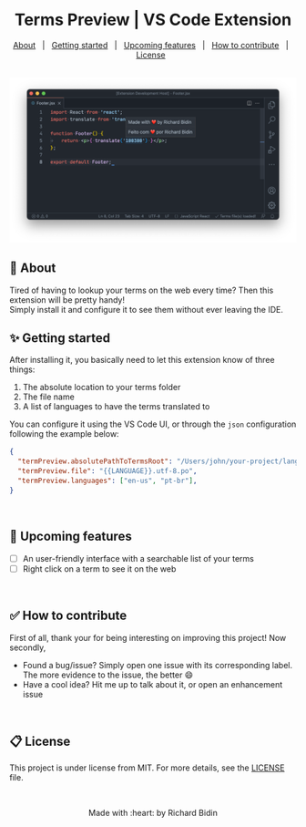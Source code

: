 &#xa0;
<h1 align="center">Terms Preview | VS Code Extension</h1>
<p align="center">
  <a href="#-about">About</a> &#xa0; | &#xa0; 
  <a href="#-getting-started">Getting started</a> &#xa0; | &#xa0;
  <a href="#-upcoming-features">Upcoming features</a> &#xa0; | &#xa0;
  <a href="#-how-to-contribute">How to contribute</a> &#xa0; | &#xa0;
  <a href="#memo-license">License</a> &#xa0;
</p>
&#xa0;
<img alt="Extension screenshot" src="https://github.com/nidib/term-preview/blob/v1.0.0/screenshot.png?raw=true" />

## 🎯 About

Tired of having to lookup your terms on the web every time? Then this extension will be pretty handy!</br>
Simply install it and configure it to see them without ever leaving the IDE.
</br>
## ✨ Getting started

After installing it, you basically need to let this extension know of three things: </br>
1. The absolute location to your terms folder
2. The file name
3. A list of languages to have the terms translated to

You can configure it using the VS Code UI, or through the `json` configuration following the example below:
```json
{
  "termPreview.absolutePathToTermsRoot": "/Users/john/your-project/language/terms",
  "termPreview.file": "{{LANGUAGE}}.utf-8.po",
  "termPreview.languages": ["en-us", "pt-br"],
}
```
</br>

## 🚀 Upcoming features

- [ ] An user-friendly interface with a searchable list of your terms
- [ ] Right click on a term to see it on the web
</br>

## ✅ How to contribute

First of all, thank your for being interesting on improving this project! Now secondly, </br>
- Found a bug/issue? Simply open one issue with its corresponding label. The more evidence to the issue, the better :smile:
- Have a cool idea? Hit me up to talk about it, or open an enhancement issue
</br>

## 📋 License

This project is under license from MIT. For more details, see the [LICENSE](LICENSE.md) file.

&#xa0;
<p align="center">Made with :heart: by Richard Bidin</p>
&#xa0;